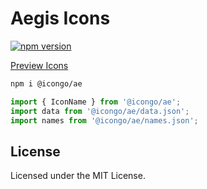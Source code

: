 Aegis Icons
===

[![npm version](https://img.shields.io/npm/v/@icongo/ae.svg)](https://www.npmjs.com/package/@icongo/ae)

[Preview Icons](http://icongo.github.io/#/icons/ae)

```bash
npm i @icongo/ae
```

```jsx
import { IconName } from '@icongo/ae';
import data from '@icongo/ae/data.json';
import names from '@icongo/ae/names.json';
```

## License

Licensed under the MIT License.